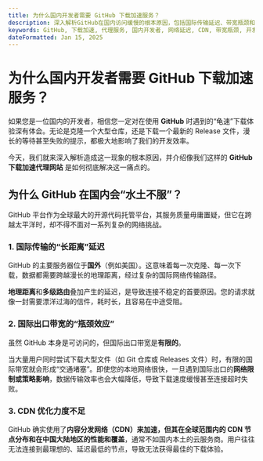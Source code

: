 ```yaml
---
title: 为什么国内开发者需要 GitHub 下载加速服务？
description: 深入解析GitHub在国内访问缓慢的根本原因，包括国际传输延迟、带宽瓶颈和CDN优化不足等问题，介绍GitHub下载加速代理服务如何解决开发者的痛点。
keywords: GitHub, 下载加速, 代理服务, 国内开发者, 网络延迟, CDN, 带宽瓶颈, 开发效率, Git仓库
dateFormatted: Jan 15, 2025
---
```

# 为什么国内开发者需要 GitHub 下载加速服务？

如果您是一位国内的开发者，相信您一定对在使用 **GitHub** 时遇到的“龟速”下载体验深有体会。无论是克隆一个大型仓库，还是下载一个最新的 Release 文件，漫长的等待甚至失败的提示，都极大地影响了我们的开发效率。

今天，我们就来深入解析造成这一现象的根本原因，并介绍像我们这样的 **GitHub 下载加速代理网站** 是如何彻底解决这一痛点的。

## 为什么 GitHub 在国内会“水土不服”？

GitHub 平台作为全球最大的开源代码托管平台，其服务质量毋庸置疑，但它在跨越太平洋时，却不得不面对一系列复杂的网络挑战。

### 1. 国际传输的“长距离”延迟

GitHub 的主要服务器位于**国外**（例如美国）。这意味着每一次克隆、每一次下载，数据都需要跨越漫长的地理距离，经过复杂的国际网络传输路径。

**地理距离**和**多级路由**叠加产生的延迟，是导致连接不稳定的首要原因。您的请求就像一封需要漂洋过海的信件，耗时长，且容易在中途受阻。

### 2. 国际出口带宽的“瓶颈效应”

虽然 GitHub 本身是可访问的，但国际出口带宽是**有限的**。

当大量用户同时尝试下载大型文件（如 Git 仓库或 Releases 文件）时，有限的国际带宽就会形成“交通堵塞”。即使您的本地网络很快，一旦遇到国际出口的**网络限制或策略影响**，数据传输效率也会大幅降低，导致下载速度缓慢甚至连接超时失败。

### 3. CDN 优化力度不足

GitHub 确实使用了**内容分发网络（CDN）**来加速，但其在全球范围内的 CDN 节点分布和在中国大陆地区的**性能和覆盖**，通常不如国内本土的云服务商。用户往往无法连接到最理想的、延迟最低的节点，导致无法获得最佳的下载体验。
